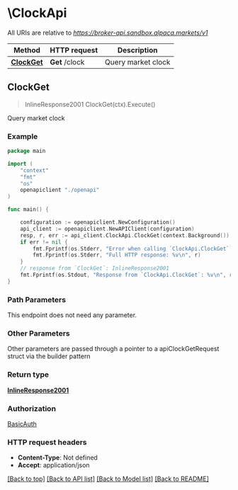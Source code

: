 # \ClockApi

All URIs are relative to *https://broker-api.sandbox.alpaca.markets/v1*

Method | HTTP request | Description
------------- | ------------- | -------------
[**ClockGet**](ClockApi.md#ClockGet) | **Get** /clock | Query market clock



## ClockGet

> InlineResponse2001 ClockGet(ctx).Execute()

Query market clock

### Example

```go
package main

import (
    "context"
    "fmt"
    "os"
    openapiclient "./openapi"
)

func main() {

    configuration := openapiclient.NewConfiguration()
    api_client := openapiclient.NewAPIClient(configuration)
    resp, r, err := api_client.ClockApi.ClockGet(context.Background()).Execute()
    if err != nil {
        fmt.Fprintf(os.Stderr, "Error when calling `ClockApi.ClockGet``: %v\n", err)
        fmt.Fprintf(os.Stderr, "Full HTTP response: %v\n", r)
    }
    // response from `ClockGet`: InlineResponse2001
    fmt.Fprintf(os.Stdout, "Response from `ClockApi.ClockGet`: %v\n", resp)
}
```

### Path Parameters

This endpoint does not need any parameter.

### Other Parameters

Other parameters are passed through a pointer to a apiClockGetRequest struct via the builder pattern


### Return type

[**InlineResponse2001**](InlineResponse2001.md)

### Authorization

[BasicAuth](../README.md#BasicAuth)

### HTTP request headers

- **Content-Type**: Not defined
- **Accept**: application/json

[[Back to top]](#) [[Back to API list]](../README.md#documentation-for-api-endpoints)
[[Back to Model list]](../README.md#documentation-for-models)
[[Back to README]](../README.md)

